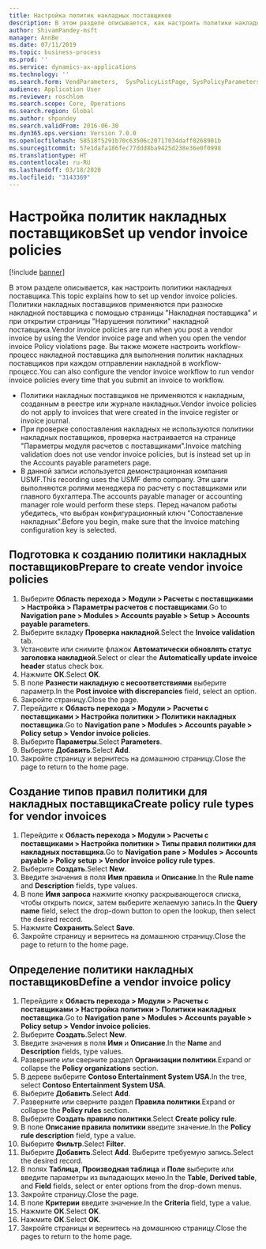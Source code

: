 ```yaml
---
title: Настройка политик накладных поставщиков
description: В этом разделе описывается, как настроить политики накладных поставщика.
author: ShivamPandey-msft
manager: AnnBe
ms.date: 07/11/2019
ms.topic: business-process
ms.prod: ''
ms.service: dynamics-ax-applications
ms.technology: ''
ms.search.form: VendParameters,  SysPolicyListPage, SysPolicyParameters, SysPolicySourceDocumentRuleType, SysPolicy, SysPolicySourceDocumentRule, SysQueryForm, SysQueryTableLookUp, SysQueryPrefixLookUp, SysQueryFieldLookUp
audience: Application User
ms.reviewer: roschlom
ms.search.scope: Core, Operations
ms.search.region: Global
ms.author: shpandey
ms.search.validFrom: 2016-06-30
ms.dyn365.ops.version: Version 7.0.0
ms.openlocfilehash: 58518f5291b70c63506c20717034daff0268901b
ms.sourcegitcommit: 57e1dafa186fec77ddd8ba9425d238e36e0f0998
ms.translationtype: HT
ms.contentlocale: ru-RU
ms.lasthandoff: 03/18/2020
ms.locfileid: "3143369"
---
```

# <a name="set-up-vendor-invoice-policies"></a><span data-ttu-id="2052a-103">Настройка политик накладных поставщиков</span><span class="sxs-lookup"><span data-stu-id="2052a-103">Set up vendor invoice policies</span></span>

[!include [banner](../../includes/banner.md)]

<span data-ttu-id="2052a-104">В этом разделе описывается, как настроить политики накладных поставщика.</span><span class="sxs-lookup"><span data-stu-id="2052a-104">This topic explains how to set up vendor invoice policies.</span></span> <span data-ttu-id="2052a-105">Политики накладных поставщиков применяются при разноске накладной поставщика с помощью страницы "Накладная поставщика" и при открытии страницы "Нарушения политики" накладной поставщика.</span><span class="sxs-lookup"><span data-stu-id="2052a-105">Vendor invoice policies are run when you post a vendor invoice by using the Vendor invoice page and when you open the vendor invoice Policy violations page.</span></span> <span data-ttu-id="2052a-106">Вы также можете настроить workflow-процесс накладной поставщика для выполнения политик накладных поставщиков при каждом отправлении накладной в workflow-процесс.</span><span class="sxs-lookup"><span data-stu-id="2052a-106">You can also configure the vendor invoice workflow to run vendor invoice policies every time that you submit an invoice to workflow.</span></span> 

- <span data-ttu-id="2052a-107">Политики накладных поставщиков не применяются к накладным, созданным в реестре или журнале накладных.</span><span class="sxs-lookup"><span data-stu-id="2052a-107">Vendor invoice policies do not apply to invoices that were created in the invoice register or invoice journal.</span></span>  
- <span data-ttu-id="2052a-108">При проверке сопоставления накладных не используются политики накладных поставщиков, проверка настраивается на странице "Параметры модуля расчетов с поставщиками".</span><span class="sxs-lookup"><span data-stu-id="2052a-108">Invoice matching validation does not use vendor invoice policies, but is instead set up in the Accounts payable parameters page.</span></span>  
- <span data-ttu-id="2052a-109">В данной записи используется демонстрационная компания USMF.</span><span class="sxs-lookup"><span data-stu-id="2052a-109">This recording uses the USMF demo company.</span></span> <span data-ttu-id="2052a-110">Эти шаги выполняются ролями менеджера по расчету с поставщиками или главного бухгалтера.</span><span class="sxs-lookup"><span data-stu-id="2052a-110">The accounts payable manager or accounting manager role would perform these steps.</span></span> <span data-ttu-id="2052a-111">Перед началом работы убедитесь, что выбран конфигурационный ключ "Сопоставление накладных".</span><span class="sxs-lookup"><span data-stu-id="2052a-111">Before you begin, make sure that the Invoice matching configuration key is selected.</span></span>


## <a name="prepare-to-create-vendor-invoice-policies"></a><span data-ttu-id="2052a-112">Подготовка к созданию политики накладных поставщиков</span><span class="sxs-lookup"><span data-stu-id="2052a-112">Prepare to create vendor invoice policies</span></span>
1. <span data-ttu-id="2052a-113">Выберите **Область перехода > Модули > Расчеты с поставщиками > Настройка > Параметры расчетов с поставщиками**.</span><span class="sxs-lookup"><span data-stu-id="2052a-113">Go to **Navigation pane > Modules > Accounts payable > Setup > Accounts payable parameters**.</span></span>
2. <span data-ttu-id="2052a-114">Выберите вкладку **Проверка накладной**.</span><span class="sxs-lookup"><span data-stu-id="2052a-114">Select the **Invoice validation** tab.</span></span>
3. <span data-ttu-id="2052a-115">Установите или снимите флажок **Автоматически обновлять статус заголовка накладной**.</span><span class="sxs-lookup"><span data-stu-id="2052a-115">Select or clear the **Automatically update invoice header** status check box.</span></span>
4. <span data-ttu-id="2052a-116">Нажмите **ОК**.</span><span class="sxs-lookup"><span data-stu-id="2052a-116">Select **OK**.</span></span>
5. <span data-ttu-id="2052a-117">В поле **Разнести накладную с несоответствиями** выберите параметр.</span><span class="sxs-lookup"><span data-stu-id="2052a-117">In the **Post invoice with discrepancies** field, select an option.</span></span>
6. <span data-ttu-id="2052a-118">Закройте страницу.</span><span class="sxs-lookup"><span data-stu-id="2052a-118">Close the page.</span></span>
7. <span data-ttu-id="2052a-119">Перейдите к **Область перехода > Модули > Расчеты с поставщиками > Настройка политики > Политики накладных поставщика**.</span><span class="sxs-lookup"><span data-stu-id="2052a-119">Go to **Navigation pane > Modules > Accounts payable > Policy setup > Vendor invoice policies**.</span></span>
8. <span data-ttu-id="2052a-120">Выберите **Параметры**.</span><span class="sxs-lookup"><span data-stu-id="2052a-120">Select **Parameters**.</span></span>
9. <span data-ttu-id="2052a-121">Выберите **Добавить**.</span><span class="sxs-lookup"><span data-stu-id="2052a-121">Select **Add**.</span></span>
10. <span data-ttu-id="2052a-122">Закройте страницу и вернитесь на домашнюю страницу.</span><span class="sxs-lookup"><span data-stu-id="2052a-122">Close the page to return to the home page.</span></span>

## <a name="create-policy-rule-types-for-vendor-invoices"></a><span data-ttu-id="2052a-123">Создание типов правил политики для накладных поставщика</span><span class="sxs-lookup"><span data-stu-id="2052a-123">Create policy rule types for vendor invoices</span></span>
1. <span data-ttu-id="2052a-124">Перейдите к **Область перехода > Модули > Расчеты с поставщиками > Настройка политики > Типы правил политики для накладных поставщика**.</span><span class="sxs-lookup"><span data-stu-id="2052a-124">Go to **Navigation pane > Modules > Accounts payable > Policy setup > Vendor invoice policy rule types**.</span></span>
2. <span data-ttu-id="2052a-125">Выберите **Создать**.</span><span class="sxs-lookup"><span data-stu-id="2052a-125">Select **New**.</span></span>
3. <span data-ttu-id="2052a-126">Введите значения в поля **Имя правила** и **Описание**.</span><span class="sxs-lookup"><span data-stu-id="2052a-126">In the **Rule name** and **Description** fields, type values.</span></span>
4. <span data-ttu-id="2052a-127">В поле **Имя запроса** нажмите кнопку раскрывающегося списка, чтобы открыть поиск, затем выберите желаемую запись.</span><span class="sxs-lookup"><span data-stu-id="2052a-127">In the **Query name** field, select the drop-down button to open the lookup, then select the desired record.</span></span>
5. <span data-ttu-id="2052a-128">Нажмите **Сохранить**.</span><span class="sxs-lookup"><span data-stu-id="2052a-128">Select **Save**.</span></span>
6. <span data-ttu-id="2052a-129">Закройте страницу и вернитесь на домашнюю страницу.</span><span class="sxs-lookup"><span data-stu-id="2052a-129">Close the page to return to the home page.</span></span>

## <a name="define-a-vendor-invoice-policy"></a><span data-ttu-id="2052a-130">Определение политики накладных поставщиков</span><span class="sxs-lookup"><span data-stu-id="2052a-130">Define a vendor invoice policy</span></span>
1. <span data-ttu-id="2052a-131">Перейдите к **Область перехода > Модули > Расчеты с поставщиками > Настройка политики > Политики накладных поставщика**.</span><span class="sxs-lookup"><span data-stu-id="2052a-131">Go to **Navigation pane > Modules > Accounts payable > Policy setup > Vendor invoice policies**.</span></span>
2. <span data-ttu-id="2052a-132">Выберите **Создать**.</span><span class="sxs-lookup"><span data-stu-id="2052a-132">Select **New**.</span></span>
3. <span data-ttu-id="2052a-133">Введите значения в поля **Имя** и **Описание**.</span><span class="sxs-lookup"><span data-stu-id="2052a-133">In the **Name** and **Description** fields, type values.</span></span>
4. <span data-ttu-id="2052a-134">Разверните или сверните раздел **Организации политики**.</span><span class="sxs-lookup"><span data-stu-id="2052a-134">Expand or collapse the **Policy organizations** section.</span></span>
5. <span data-ttu-id="2052a-135">В дереве выберите **Contoso Entertainment System USA**.</span><span class="sxs-lookup"><span data-stu-id="2052a-135">In the tree, select **Contoso Entertainment System USA**.</span></span>
6. <span data-ttu-id="2052a-136">Выберите **Добавить**.</span><span class="sxs-lookup"><span data-stu-id="2052a-136">Select **Add**.</span></span>
7. <span data-ttu-id="2052a-137">Разверните или сверните раздел **Правила политики**.</span><span class="sxs-lookup"><span data-stu-id="2052a-137">Expand or collapse the **Policy rules** section.</span></span>
8. <span data-ttu-id="2052a-138">Выберите **Создать правило политики**.</span><span class="sxs-lookup"><span data-stu-id="2052a-138">Select **Create policy rule**.</span></span>
9. <span data-ttu-id="2052a-139">В поле **Описание правила политики** введите значение.</span><span class="sxs-lookup"><span data-stu-id="2052a-139">In the **Policy rule description** field, type a value.</span></span>
10. <span data-ttu-id="2052a-140">Выберите **Фильтр**.</span><span class="sxs-lookup"><span data-stu-id="2052a-140">Select **Filter**.</span></span>
11. <span data-ttu-id="2052a-141">Выберите **Добавить**.</span><span class="sxs-lookup"><span data-stu-id="2052a-141">Select **Add**.</span></span> <span data-ttu-id="2052a-142">Выберите требуемую запись.</span><span class="sxs-lookup"><span data-stu-id="2052a-142">Select the desired record.</span></span>
12. <span data-ttu-id="2052a-143">В полях **Таблица**, **Производная таблица** и **Поле** выберите или введите параметры из выпадающих меню.</span><span class="sxs-lookup"><span data-stu-id="2052a-143">In the **Table**, **Derived table**, and **Field** fields, select or enter options from the drop-down menus.</span></span>
13. <span data-ttu-id="2052a-144">Закройте страницу.</span><span class="sxs-lookup"><span data-stu-id="2052a-144">Close the page.</span></span>
14. <span data-ttu-id="2052a-145">В поле **Критерии** введите значение.</span><span class="sxs-lookup"><span data-stu-id="2052a-145">In the **Criteria** field, type a value.</span></span>
15. <span data-ttu-id="2052a-146">Нажмите **ОК**.</span><span class="sxs-lookup"><span data-stu-id="2052a-146">Select **OK**.</span></span>
16. <span data-ttu-id="2052a-147">Нажмите **ОК**.</span><span class="sxs-lookup"><span data-stu-id="2052a-147">Select **OK**.</span></span>
17. <span data-ttu-id="2052a-148">Закройте страницы и вернитесь на домашнюю страницу.</span><span class="sxs-lookup"><span data-stu-id="2052a-148">Close the pages to return to the home page.</span></span>

